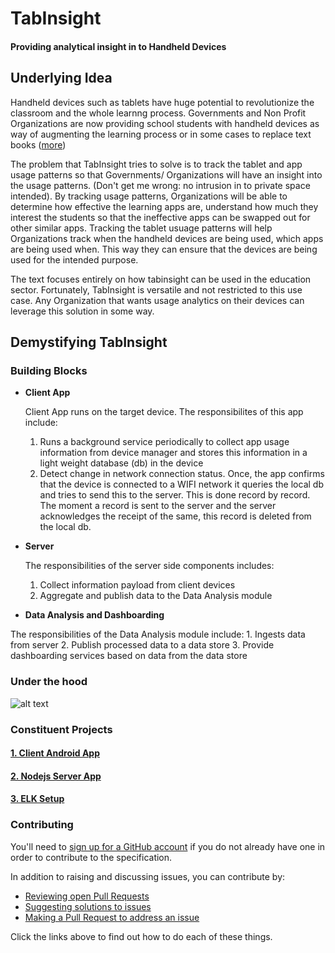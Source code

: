 # TabInsight
#### Providing analytical insight in to Handheld Devices


## Underlying Idea

Handheld devices such as tablets have huge potential to revolutionize the classroom and the whole learnng process.
Governments and Non Profit Organizations are now providing school students  with handheld devices as way of augmenting the learning process or in some cases to replace text books (<a href="http://www.huffingtonpost.com/2013/03/06/textbooks-tablets_n_2816567.html"   target="_blank">more</a>)

The problem that TabInsight tries to solve is to track the tablet and app usage patterns so that Governments/ Organizations will have an insight into the usage patterns. (Don't get me wrong: no intrusion in to private space intended). By tracking usage patterns, Organizations will be able to determine how effective the learning apps are, understand how much they interest the students so that the ineffective apps can be swapped out for other similar apps. Tracking the tablet usuage patterns will help Organizations track when the handheld devices  are being used, which apps are being used when. This way they can ensure that the devices are being used for the intended purpose.

The text focuses entirely on how  tabinsight can be used in the education sector. Fortunately, TabInsight is versatile and not restricted to this use case. Any Organization that wants usage analytics on their devices can leverage this solution in some way.

## Demystifying TabInsight
### Building Blocks
* **Client App**

  Client App runs on the target device. The responsibilites of this app include:

    1. Runs a background service periodically to collect app usage information from device manager and stores this information in a light weight database (db) in the device
    2. Detect change in network connection status. Once, the app confirms that the device is connected to a WIFI network it queries the local db and tries to send this to the server. This is done record by record. The moment a record is sent to the server and the server acknowledges the receipt of the same, this record is deleted from the local db.
    
* **Server**

  The responsibilities of the server side components includes:

    1. Collect information payload from client devices
    2. Aggregate and publish data to the Data Analysis module
      
*  **Data Analysis and Dashboarding**

  The responsibilities of the Data Analysis module include:
    1. Ingests data from server
    2. Publish processed data  to a data store
    3. Provide dashboarding services based on data from the data store
    

### Under the hood
![alt text](../master/resources/tabinsight_architecture.png "TabInsight Architecture")

### Constituent Projects

#### <a href="https://github.com/TabInsight/TabInsight-Android"  target="_blank">1. Client Android App</a>

#### <a href="https://github.com/TabInsight/TabInsight-Server-Nodejs"  target="_blank">2. Nodejs Server App</a>

#### <a href="https://github.com/TabInsight/TabInsight-Server/tree/master/elk_installers"  target="_blank">3. ELK Setup</a>

### Contributing
You'll need to [sign up for a GitHub account](https://github.com/signup/free) if you do not already have one in order
to contribute to the specification. 

In addition to raising and discussing issues, you can contribute by:

* [Reviewing open Pull Requests]()
* [Suggesting solutions to issues]()
* [Making a Pull Request to address an issue]()

Click the links above to find out how to do each of these things. 


